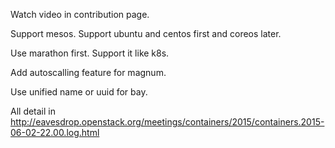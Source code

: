 Watch video in contribution page.

Support mesos. Support ubuntu and centos first and coreos later.

Use marathon first. Support it like k8s.

Add autoscalling feature for magnum.

Use unified name or uuid for bay. 

All detail in http://eavesdrop.openstack.org/meetings/containers/2015/containers.2015-06-02-22.00.log.html

